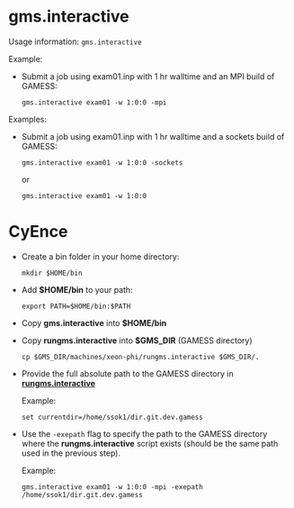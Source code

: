 # gms.interactive

Usage information:
`gms.interactive`

Example:
*  Submit a job using exam01.inp with 1 hr walltime and an MPI build of GAMESS:

   `gms.interactive exam01 -w 1:0:0 -mpi`

Examples:
*  Submit a job using exam01.inp with 1 hr walltime and a sockets build of GAMESS:

   `gms.interactive exam01 -w 1:0:0 -sockets`
   
   or 
   
   `gms.interactive exam01 -w 1:0:0`

# CyEnce
*  Create a bin folder in your home directory:

   `mkdir $HOME/bin`

*  Add **$HOME/bin** to your path:

   `export PATH=$HOME/bin:$PATH`

*  Copy **gms.interactive** into **$HOME/bin**

*  Copy **rungms.interactive** into **$GMS_DIR** (GAMESS directory)

   `cp $GMS_DIR/machines/xeon-phi/rungms.interactive $GMS_DIR/.`

*  Provide the full absolute path to the GAMESS directory in **[rungms.interactive](https://github.com/gms-bbg/gamess/blob/development/machines/xeon-phi/rungms.interactive#L11)**
   
   Example:
   
   `set currentdir=/home/ssok1/dir.git.dev.gamess`


*  Use the `-exepath` flag to specify the path to the GAMESS directory where the **rungms.interactive** script exists (should be the same path used in the previous step).

   Example:

   `gms.interactive exam01 -w 1:0:0 -mpi -exepath /home/ssok1/dir.git.dev.gamess`
   
